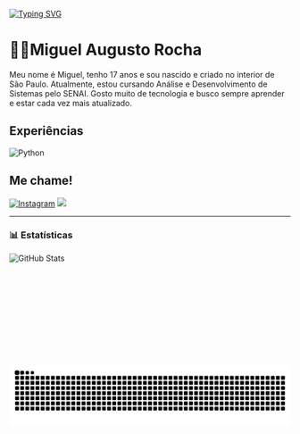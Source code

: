 [![Typing SVG](https://readme-typing-svg.demolab.com/?lines=Bem+Vindo!&color=FF0000&size=38&pause=1000&center=false&vCenter=false&ramdom=false)](https://git.io/typing-svg)

# 👨‍💻Miguel Augusto Rocha

Meu nome é Miguel, tenho 17 anos e sou nascido e criado no interior de São Paulo. Atualmente, estou cursando Análise e Desenvolvimento de Sistemas pelo SENAI. Gosto muito de tecnologia e busco sempre aprender e estar cada vez mais atualizado. 

## Experiências
<img 
    align="" 
    alt="Python" 
    title="Python"
    width="26px" 
    style="padding-right: 10px;" 
    src="https://cdn.jsdelivr.net/gh/devicons/devicon@latest/icons/python/python-original.svg" 
/>

## Me chame!
[![Instagram](https://img.shields.io/badge/Instagram-E4405F?style=for-the-badge&logo=instagram&logoColor=white)](https://instagram.com/miguelito_rochaa)
<a href = "mailto:miguelaugustorocha2008@gmail.com"><img src="https://img.shields.io/badge/-Gmail-%23333?style=for-the-badge&logo=gmail&logoColor=white" target="_blank"></a> 

---

### 📊 Estatísticas

<p>
  <img 
    align="left" 
    alt="GitHub Stats" 
    height="200" 
    style="padding-right: 10px;" 
    src="https://github-readme-stats.vercel.app/api?username=mengueu&show_icons=true&theme=shadow_red&include_all_commits=true&locale=pt-br" 
  />
</p>


<picture align="center">
  <source media="(prefers-color-scheme: dark)" srcset="https://raw.githubusercontent.com/mengueu/mengueu/output/github-contribution-grid-snake-dark.svg">
  <source media="(prefers-color-scheme: light)" srcset="https://raw.githubusercontent.com/mengueu/mengueu/output/github-contribution-grid-snake-dark.svg">
  <img align="center" alt="github contribution grid snake animation" src="https://raw.githubusercontent.com/mengueu/mengueu/output/github-contribution-grid-snake.svg">
</picture>
